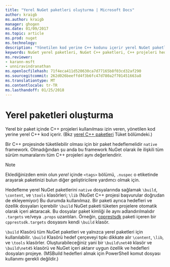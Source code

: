 ```yaml
---
title: "Yerel NuGet paketleri oluşturma | Microsoft Docs"
author: kraigb
ms.author: kraigb
manager: ghogen
ms.date: 01/09/2017
ms.topic: article
ms.prod: nuget
ms.technology: 
description: "Yönetilen kod yerine C++ kodunu içerir yerel NuGet paketleri oluşturma ile ilgili ayrıntılar C++ projelerinde kullanın."
keywords: NuGet yerel paketleri, NuGet C++ paketleri, C++ projeleri hedefleyen yerel kod paketleri
ms.reviewer:
- karann-msft
- unniravindranathan
ms.openlocfilehash: 71f4eca411d520630ca7d77165b8f03cd32af290
ms.sourcegitcommit: 262d026beeffd4f3b6fc47d780a2f701451663a8
ms.translationtype: MT
ms.contentlocale: tr-TR
ms.lasthandoff: 01/25/2018
---
```

# <a name="creating-native-packages"></a>Yerel paketleri oluşturma

Yerel bir paket içinde C++ projeleri kullanılması izin veren, yönetilen kod yerine yerel C++ kod içerir. (Bkz [yerel C++ paketleri](../consume-packages/finding-and-choosing-packages.md#native-cpp-packages) Tüket bölümdeki.)

Bir C++ projesinde tüketilebilir olması için bir paket hedeflemelidir `native` framework. Olmadığından şu anda bu framework NuGet olarak ile ilişkili tüm sürüm numaralarını tüm C++ projeleri aynı değerlendirir.

> [!Note]
> Eklediğinizden emin olun *yerel* içinde `<tags>` bölümü, `.nuspec` o etiketinde arayarak paketinizi bulun diğer geliştiricilere yardımcı olmak için.

Hedefleme yerel NuGet paketlerini `native` dosyalarında sağlamak `\build`, `\content`, ve `\tools` klasörleri; `\lib` (NuGet C++ projesi başvurular doğrudan de ekleyemiyor) Bu durumda kullanılmaz. Bir paketi ayrıca hedefleri ve özellik dosyaları içerebilir `\build` NuGet paketi tüketen projelere otomatik olarak içeri aktaracak. Bu dosyalar paket kimliği ile aynı adlandırılmalıdır `.targets` ve/veya `.props` uzantıları. Örneğin, [cpprestsdk](https://nuget.org/packages/cpprestsdk/) paketi içeren bir `cpprestsdk.targets` dosyasını kendi `\build` klasör.

`\build` Klasörü tüm NuGet paketleri ve yalnızca yerel paketleri için kullanılabilir. `\build` Klasörü hedef çerçeveyi tıpkı dikkate alır `\content`, `\lib`, ve `\tools` klasörler. Oluşturabileceğiniz yani bir `\build\net40` klasör ve `\build\net45` klasörü ve NuGet içeri aktarır uygun özellik ve hedefleri dosyaları projeye. (MSBuild hedefleri almak için PowerShell komut dosyası kullanımı gerekli değildir.)

